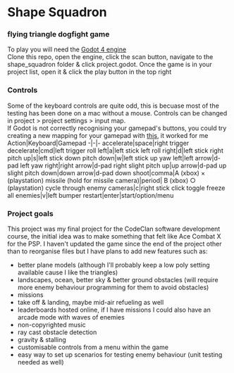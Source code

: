 # Shape Squadron
### flying triangle dogfight game
To play you will need the [Godot 4 engine](https://godotengine.org/download)  
Clone this repo, open the engine, click the scan button, navigate to the shape_squadron folder & click project.godot.
Once the game is in your project list, open it & click the play button in the top right

### Controls
Some of the keyboard controls are quite odd, this is becuase most of the testing has been done on a mac without a mouse.
Controls can be changed in project > project settings > input map.  
If Godot is not correctly recognising your gamepad's buttons, you could try creating a new mapping for your gamepad with [this](https://generalarcade.com/gamepadtool/), it worked for me
Action|Keyboard|Gamepad
-|-|-
accelerate|space|right trigger
decelerate|cmd|left trigger
roll left|a|left stick left
roll right|d|left stick right
pitch up|s|left stick down
pitch down|w|left stick up
yaw left|left arrow|d-pad left
yaw right|right arrow|d-pad right
slight pitch up|up arrow|d-pad up
slight pitch down|down arrow|d-pad down
shoot|comma|A (xbox) × (playstation)
missile (hold for missile camera)|period| B (xbox) ○ (playstation)
cycle through enemy cameras|c|right stick click
toggle freeze all enemies|v|left bumper
restart|enter|start/option/menu

### Project goals
This project was my final project for the CodeClan software development course, the initial idea was to make something that felt like Ace Combat X for the PSP.
I haven't updated the game since the end of the project other than to reorganise files but I have plans to add new features such as:
- better plane models (although I'll probably keep a low poly setting available cause I like the triangles)
- landscapes, ocean, better sky & better ground obstacles (will require more enemy behaviour programming for them to avoid obstacles)
- missions
- take off & landing, maybe mid-air refueling as well
- leaderboards hosted online, if I have missions I could also have an arcade mode with waves of enemies
- non-copyrighted music
- ray cast obstacle detection
- gravity & stalling
- customisable controls from a menu within the game
- easy way to set up scenarios for testing enemy behaviour (unit testing needed as well)
